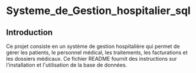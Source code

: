 # Systeme_de_Gestion_hospitalier_sql

## Introduction
Ce projet consiste en un système de gestion hospitalière qui permet de gérer les patients, le personnel médical, les traitements, les facturations et les dossiers médicaux. Ce fichier README fournit des instructions sur l'installation et l'utilisation de la base de données.
